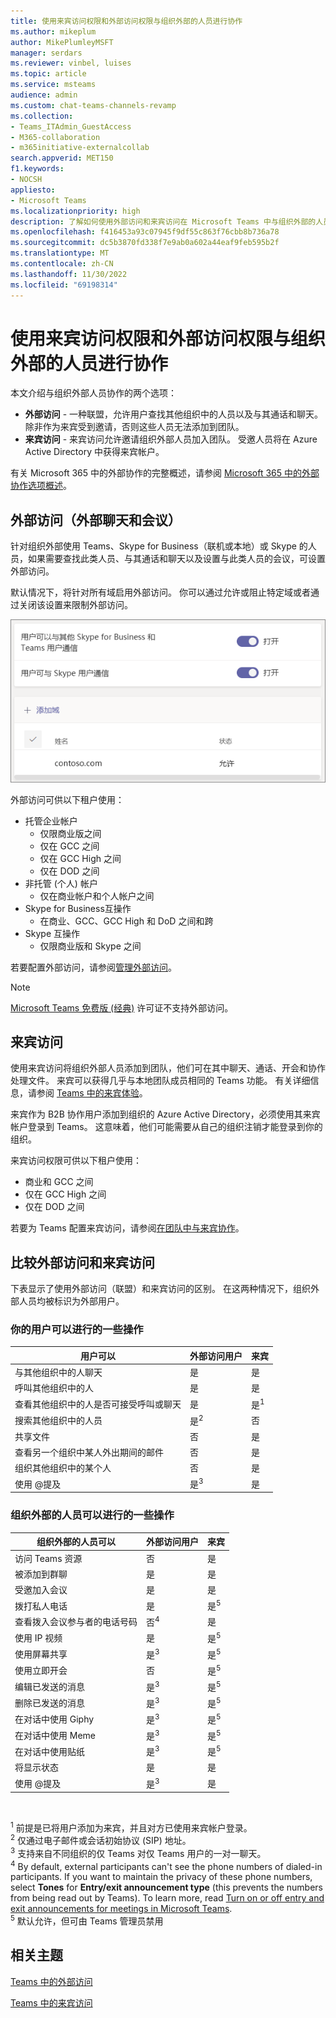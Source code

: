 ```yaml
---
title: 使用来宾访问权限和外部访问权限与组织外部的人员进行协作
ms.author: mikeplum
author: MikePlumleyMSFT
manager: serdars
ms.reviewer: vinbel, luises
ms.topic: article
ms.service: msteams
audience: admin
ms.custom: chat-teams-channels-revamp
ms.collection:
- Teams_ITAdmin_GuestAccess
- M365-collaboration
- m365initiative-externalcollab
search.appverid: MET150
f1.keywords:
- NOCSH
appliesto:
- Microsoft Teams
ms.localizationpriority: high
description: 了解如何使用外部访问和来宾访问在 Microsoft Teams 中与组织外部的人员进行通话和聊天以及查找和添加这些人员。
ms.openlocfilehash: f416453a93c07945f9df55c863f76cbb8b736a78
ms.sourcegitcommit: dc5b3870fd338f7e9ab0a602a44eaf9feb595b2f
ms.translationtype: MT
ms.contentlocale: zh-CN
ms.lasthandoff: 11/30/2022
ms.locfileid: "69198314"
---
```

# <a name="use-guest-access-and-external-access-to-collaborate-with-people-outside-your-organization"></a>使用来宾访问权限和外部访问权限与组织外部的人员进行协作

本文介绍与组织外部人员协作的两个选项：

- **外部访问** - 一种联盟，允许用户查找其他组织中的人员以及与其通话和聊天。 除非作为来宾受到邀请，否则这些人员无法添加到团队。
- **来宾访问** - 来宾访问允许邀请组织外部人员加入团队。 受邀人员将在 Azure Active Directory 中获得来宾帐户。

有关 Microsoft 365 中的外部协作的完整概述，请参阅 [Microsoft 365 中的外部协作选项概述](/microsoft-365/enterprise/external-guest-access)。

## <a name="external-access-external-chat-and-meetings"></a>外部访问（外部聊天和会议） 

针对组织外部使用 Teams、Skype for Business（联机或本地）或 Skype 的人员，如果需要查找此类人员、与其通话和聊天以及设置与此类人员的会议，可设置外部访问。 

默认情况下，将针对所有域启用外部访问。 你可以通过允许或阻止特定域或者通过关闭该设置来限制外部访问。

![外部访问设置的屏幕截图。](media/external-access-federation-settings.png)

外部访问可供以下租户使用：
- 托管企业帐户
     - 仅限商业版之间
     - 仅在 GCC 之间
     - 仅在 GCC High 之间
     - 仅在 DOD 之间
- 非托管 (个人) 帐户
     - 仅在商业帐户和个人帐户之间
- Skype for Business互操作
     - 在商业、GCC、GCC High 和 DoD 之间和跨
- Skype 互操作
     - 仅限商业版和 Skype 之间

若要配置外部访问，请参阅[管理外部访问](manage-external-access.md)。 

>[!NOTE]
> [Microsoft Teams 免费版 (经典)](https://support.microsoft.com/office/welcome-to-microsoft-teams-free-classic-6d79a648-6913-4696-9237-ed13de64ae3c) 许可证不支持外部访问。

## <a name="guest-access"></a>来宾访问

使用来宾访问将组织外部人员添加到团队，他们可在其中聊天、通话、开会和协作处理文件。 来宾可以获得几乎与本地团队成员相同的 Teams 功能。 有关详细信息，请参阅 [Teams 中的来宾体验](guest-experience.md)。

来宾作为 B2B 协作用户添加到组织的 Azure Active Directory，必须使用其来宾帐户登录到 Teams。 这意味着，他们可能需要从自己的组织注销才能登录到你的组织。

来宾访问权限可供以下租户使用：

- 商业和 GCC 之间
- 仅在 GCC High 之间
- 仅在 DOD 之间

若要为 Teams 配置来宾访问，请参阅[在团队中与来宾协作](/microsoft-365/solutions/collaborate-as-team)。

## <a name="compare-external-and-guest-access"></a>比较外部访问和来宾访问

下表显示了使用外部访问（联盟）和来宾访问的区别。 在这两种情况下，组织外部人员均被标识为外部用户。

### <a name="things-your-users-can-do"></a>你的用户可以进行的一些操作

| 用户可以 | 外部访问用户 | 来宾 |
|---------|-----------------------|--------------------|
| 与其他组织中的人聊天 | 是 | 是 |
| 呼叫其他组织中的人 | 是 | 是 |
| 查看其他组织中的人是否可接受呼叫或聊天 | 是 | 是<sup>1</sup> |
| 搜索其他组织中的人员 | 是<sup>2</sup> | 否 |
| 共享文件 | 否 | 是 |
| 查看另一个组织中某人外出期间的邮件 | 否 | 是 |
| 组织其他组织中的某个人  | 否 | 是 |
| 使用 @提及 | 是<sup>3</sup> | 是 |

### <a name="things-people-outside-your-organization-can-do"></a>组织外部的人员可以进行的一些操作

| 组织外部的人员可以 | 外部访问用户 | 来宾 |
|---------|-----------------------|--------------------|
| 访问 Teams 资源 | 否 | 是 |
| 被添加到群聊 | 是 | 是 |
| 受邀加入会议 | 是 | 是 |
| 拨打私人电话 | 是 | 是<sup>5</sup> |
| 查看拨入会议参与者的电话号码 | 否<sup>4</sup> | 是 |
| 使用 IP 视频 | 是 | 是<sup>5</sup> |
| 使用屏幕共享 | 是<sup>3</sup> | 是<sup>5</sup> |
| 使用立即开会 | 否 | 是<sup>5</sup> |
| 编辑已发送的消息 | 是<sup>3</sup> | 是<sup>5</sup> |
| 删除已发送的消息 | 是<sup>3</sup> | 是<sup>5</sup> |
| 在对话中使用 Giphy | 是<sup>3</sup> | 是<sup>5</sup> |
| 在对话中使用 Meme | 是<sup>3</sup> | 是<sup>5</sup> |
| 在对话中使用贴纸 | 是<sup>3</sup> | 是<sup>5</sup> |
| 将显示状态 | 是 | 是 |
| 使用 @提及 | 是<sup>3</sup> | 是 |

<br>

<sup>1</sup> 前提是已将用户添加为来宾，并且对方已使用来宾帐户登录。<br>
<sup>2</sup> 仅通过电子邮件或会话初始协议 (SIP) 地址。<br>
<sup>3</sup> 支持来自不同组织的仅 Teams 对仅 Teams 用户的一对一聊天。 <br>
<sup>4</sup> By default, external participants can't see the phone numbers of dialed-in participants. If you want to maintain the privacy of these phone numbers, select **Tones** for **Entry/exit announcement type** (this prevents the numbers from being read out by Teams). To learn more, read [Turn on or off entry and exit announcements for meetings in Microsoft Teams](turn-on-or-off-entry-and-exit-announcements-for-meetings-in-teams.md). <br>
<sup>5</sup> 默认允许，但可由 Teams 管理员禁用

## <a name="related-topics"></a>相关主题

[Teams 中的外部访问](manage-external-access.md)

[Teams 中的来宾访问](guest-access.md)
